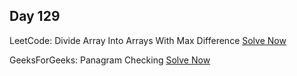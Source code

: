 ## Day 129

LeetCode: Divide Array Into Arrays With Max Difference 
[Solve Now](https://leetcode.com/problems/divide-array-into-arrays-with-max-difference/description/)

GeeksForGeeks: Panagram Checking 
[Solve Now](https://www.geeksforgeeks.org/problems/pangram-checking-1587115620/1)